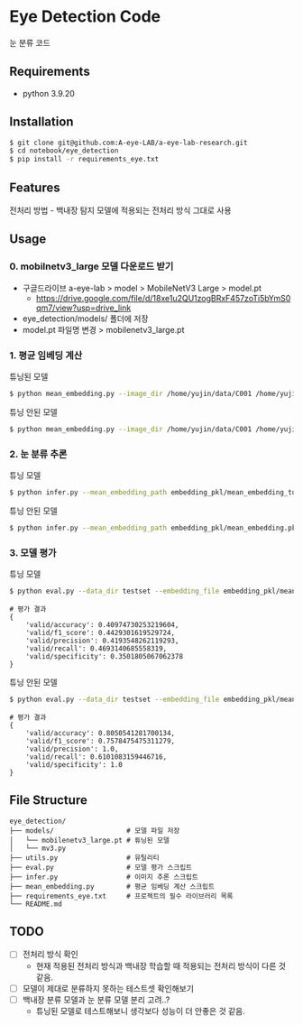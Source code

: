# Eye Detection Code
눈 분류 코드

## Requirements
- python 3.9.20

## Installation
```bash
$ git clone git@github.com:A-eye-LAB/a-eye-lab-research.git
$ cd notebook/eye_detection
$ pip install -r requirements_eye.txt
```

## Features
전처리 방법 
    - 백내장 탐지 모델에 적용되는 전처리 방식 그대로 사용 
    

## Usage
### 0. mobilnetv3_large 모델 다운로드 받기 
- 구글드라이브 a-eye-lab > model > MobileNetV3 Large > model.pt
    - https://drive.google.com/file/d/18xe1u2QU1zogBRxF457zoTi5bYmS0qm7/view?usp=drive_link
- eye_detection/models/ 폴더에 저장 
- model.pt 파일명 변경 > mobilenetv3_large.pt

### 1. 평균 임베딩 계산
튜닝된 모델  
```bash
$ python mean_embedding.py --image_dir /home/yujin/data/C001 /home/yujin/data/C003 --embedding_file embedding_pkl/mean_embedding_tuning.pkl --tuning --model_path models/mobilenetv3_large.pt
```

튜닝 안된 모델
```bash
$ python mean_embedding.py --image_dir /home/yujin/data/C001 /home/yujin/data/C003 --embedding_file embedding_pkl/mean_embedding.pkl
```

### 2. 눈 분류 추론
튜닝 모델
```bash
$ python infer.py --mean_embedding_path embedding_pkl/mean_embedding_tuning.pkl --test_image testset/1/eye6.jpeg --tuning --model_path models/mobilenetv3_large.pt
```

튜닝 안된 모델 
```bash
$ python infer.py --mean_embedding_path embedding_pkl/mean_embedding.pkl --test_image testset/1/eye6.jpeg
```

### 3. 모델 평가 
튜닝 모델
```bash
$ python eval.py --data_dir testset --embedding_file embedding_pkl/mean_embedding_tuning.pkl --threshold 0.65 --tuning --model_path models/mobilenetv3_large.pt
```
```text
# 평가 결과
{
    'valid/accuracy': 0.40974730253219604, 
    'valid/f1_score': 0.4429301619529724, 
    'valid/precision': 0.4193548262119293, 
    'valid/recall': 0.4693140685558319, 
    'valid/specificity': 0.3501805067062378
}
```

튜닝 안된 모델
```bash
$ python eval.py --data_dir testset --embedding_file embedding_pkl/mean_embedding.pkl --threshold 0.65
```
```text
# 평가 결과
{
    'valid/accuracy': 0.8050541281700134, 
    'valid/f1_score': 0.7578475475311279, 
    'valid/precision': 1.0, 
    'valid/recall': 0.6101083159446716, 
    'valid/specificity': 1.0
}
```

## File Structure
```text
eye_detection/
├── models/                  # 모델 파일 저장
│   └── mobilenetv3_large.pt # 튜닝된 모델
│   └── mv3.py
├── utils.py                 # 유틸리티 
├── eval.py                  # 모델 평가 스크립트
├── infer.py                 # 이미지 추론 스크립트
├── mean_embedding.py        # 평균 임베딩 계산 스크립트
├── requirements_eye.txt     # 프로젝트의 필수 라이브러리 목록
└── README.md                
```

## TODO
- [ ] 전처리 방식 확인 
    - 현재 적용된 전처리 방식과 백내장 학습할 때 적용되는 전처리 방식이 다른 것 같음.
- [ ] 모델이 제대로 분류하지 못하는 테스트셋 확인해보기 
- [ ] 백내장 분류 모델과 눈 분류 모델 분리 고려..?
    - 튜닝된 모델로 테스트해보니 생각보다 성능이 더 안좋은 것 같음. 
